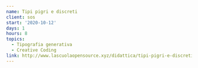 ```yaml
---
name: Tipi pigri e discreti
client: sos
start: '2020-10-12'
days: 1
hours: 8
topics:
  - Tipografia generativa
  - Creative Coding
link: http://www.lascuolaopensource.xyz/didattica/tipi-pigri-e-discreti
---
```

